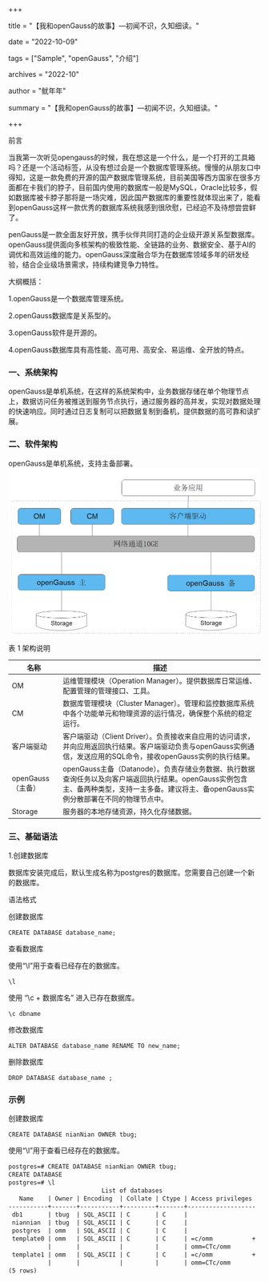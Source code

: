 +++

title = "【我和openGauss的故事】—初闻不识，久知细读。"

date = "2022-10-09"

tags = ["Sample", "openGauss", "介绍"]

archives = "2022-10"

author = "鱿年年"

summary = "【我和openGauss的故事】—初闻不识，久知细读。"

+++

前言

当我第一次听见opengauss的时候，我在想这是一个什么，是一个打开的工具箱吗？还是一个活动标签，从没有想过会是一个数据库管理系统。慢慢的从朋友口中得知，这是一款免费的开源的国产数据库管理系统，目前美国等西方国家在很多方面都在卡我们的脖子，目前国内使用的数据库一般是MySQL，Oracle比较多，假如数据库被卡脖子那将是一场灾难，因此国产数据库的重要性就体现出来了，能看到openGauss这样一款优秀的数据库系统我感到很欣慰，已经迫不及待想尝尝鲜了。

penGauss是一款全面友好开放，携手伙伴共同打造的企业级开源关系型数据库。openGauss提供面向多核架构的极致性能、全链路的业务、数据安全、基于AI的调优和高效运维的能力。openGauss深度融合华为在数据库领域多年的研发经验，结合企业级场景需求，持续构建竞争力特性。

大纲概括：

1.openGauss是一个数据库管理系统。

2.openGauss数据库是关系型的。

3.openGauss软件是开源的。

4.openGauss数据库具有高性能、高可用、高安全、易运维、全开放的特点。

### 一、系统架构

openGauss是单机系统，在这样的系统架构中，业务数据存储在单个物理节点上，数据访问任务被推送到服务节点执行，通过服务器的高并发，实现对数据处理的快速响应。同时通过日志复制可以把数据复制到备机，提供数据的高可靠和读扩展。

### 二、软件架构

openGauss是单机系统，支持主备部署。
![输入图片说明](../../../../%E5%BE%AE%E4%BF%A1%E6%88%AA%E5%9B%BE_20221009220109.png)

表 1 架构说明

| 名称  | 描述  |
|---|---|
| OM  |  运维管理模块（Operation Manager）。提供数据库日常运维、配置管理的管理接口、工具。 |
| CM  |  数据库管理模块（Cluster Manager）。管理和监控数据库系统中各个功能单元和物理资源的运行情况，确保整个系统的稳定运行。 |
| 客户端驱动  | 客户端驱动（Client Driver）。负责接收来自应用的访问请求，并向应用返回执行结果。客户端驱动负责与openGauss实例通信，发送应用的SQL命令，接收openGauss实例的执行结果。  |
| openGauss（主备） | openGauss主备（Datanode）。负责存储业务数据、执行数据查询任务以及向客户端返回执行结果。openGauss实例包含主、备两种类型，支持一主多备。建议将主、备openGauss实例分散部署在不同的物理节点中。  |
| Storage  |  服务器的本地存储资源，持久化存储数据。 |

### 三、基础语法

1.创建数据库

数据库安装完成后，默认生成名称为postgres的数据库。您需要自己创建一个新的数据库。

语法格式

创建数据库

```
CREATE DATABASE database_name;
```
查看数据库

使用“\l”用于查看已经存在的数据库。

```
\l
```
使用 “\c + 数据库名” 进入已存在数据库。

```
\c dbname
```
修改数据库

```
ALTER DATABASE database_name RENAME TO new_name;
```
删除数据库

```
DROP DATABASE database_name ;
```
### 示例

创建数据库

```
CREATE DATABASE nianNian OWNER tbug;
```
使用“\l”用于查看已经存在的数据库。


```
postgres=# CREATE DATABASE nianNian OWNER tbug;
CREATE DATABASE
postgres=# \l
                          List of databases
   Name    | Owner | Encoding  | Collate | Ctype | Access privileges 
-----------+-------+-----------+---------+-------+-------------------
 db1       | tbug  | SQL_ASCII | C       | C     | 
 niannian  | tbug  | SQL_ASCII | C       | C     | 
 postgres  | omm   | SQL_ASCII | C       | C     | 
 template0 | omm   | SQL_ASCII | C       | C     | =c/omm           +
           |       |           |         |       | omm=CTc/omm
 template1 | omm   | SQL_ASCII | C       | C     | =c/omm           +
           |       |           |         |       | omm=CTc/omm
(5 rows)

```

